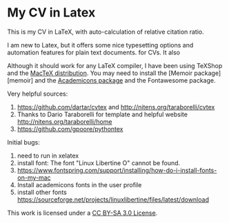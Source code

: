 # My CV in Latex
This is my CV in LaTeX, with auto-calculation of relative citation ratio.


I am new to Latex, but it offers some nice typesetting options and automation features for plain text documents.  for CVs. It also

Although it should work for any LaTeX compiler, I have been using TeXShop and the [MacTeX distribution][mactex]. You may need to install the [Memoir package][memoir] and the [Academicons package][academicons] and the Fontawesome package.

Very helpful sources:
1) https://github.com/dartar/cvtex and http://nitens.org/taraborelli/cvtex
2) Thanks to Dario Taraborelli for template and helpful website http://nitens.org/taraborelli/home
3) https://github.com/gpoore/pythontex

Initial bugs:
1) need to run in xelatex
2) install font: The font "Linux Libertine O" cannot be found.
3) https://www.fontspring.com/support/installing/how-do-i-install-fonts-on-my-mac
4) Install academicons fonts in the user profile
5) install other fonts https://sourceforge.net/projects/linuxlibertine/files/latest/download

This work is licensed under a [CC BY-SA 3.0 License][cc-sa].

[academicons]: https://github.com/diogo-fernan/academicons
[lab]: https://sites.temple.edu/neuroeconlab/
[cc-sa]: http://creativecommons.org/licenses/by-sa/3.0/
[mactex]: http://tug.org/mactex/

